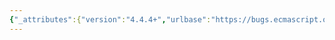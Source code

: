 ```yaml
---
{"_attributes":{"version":"4.4.4+","urlbase":"https://bugs.ecmascript.org/","maintainer":"dherman@mozilla.com"},"bug":{"bug_id":2466,"creation_ts":"2014-01-27 09:49:00 -0800","short_desc":"25.4.1.*: Various typos","delta_ts":"2014-06-12 15:33:19 -0700","product":"Draft for 6th Edition","component":"editorial issue","version":"Rev 22: January 20, 2014 Draft","rep_platform":"All","op_sys":"All","bug_status":"RESOLVED","resolution":"FIXED","priority":"Normal","bug_severity":"normal","everconfirmed":true,"reporter":{"uid":"andrebargull","name":"André Bargull"},"assigned_to":{"uid":"allen","name":"Allen Wirfs-Brock"},"long_desc":[{"commentid":7037,"comment_count":0,"who":{"uid":"andrebargull","name":"André Bargull"},"bug_when":"2014-01-27 09:49:44 -0800","thetext":"25.4  Promise Objects, 4th paragraph:\n- stray \"trying to\"\n- \"A unresolved\" -> \"An unresolved\"\n- \"fullfiled\" -> \"fulfilled\"\n- \"pending\" mentioned twice in last sentence\n\n25.4.1.1 PromiseCapability Records, 1st paragraph:\n- missing \"are\" between \"that\" and \"capable\" (-> \"functions that are capable\")\n\n25.4.1.5 NewPromiseCapability ( C ):\n- preamble: \"abstraction operation\" -> \"abstract operation\"\n- NOTE: \"is supports\" -> \"supports\"\n\n25.4.1.5.1 CreatePromiseCapabilityRecord, step 8:\n- \"SameAs\" -> \"SameValue\""},{"commentid":8393,"comment_count":1,"who":{"uid":"allen","name":"Allen Wirfs-Brock"},"bug_when":"2014-05-13 17:43:44 -0700","thetext":"fixed in rev25 editor's draft\n\n(most fixed in rev24)"},{"commentid":8927,"comment_count":2,"who":{"uid":"allen","name":"Allen Wirfs-Brock"},"bug_when":"2014-06-12 15:33:19 -0700","thetext":"in rev25"}]}}
---
```

